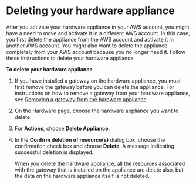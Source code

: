 # Deleting your hardware appliance<a name="delete-appliance"></a>

After you activate your hardware appliance in your AWS account, you might have a need to move and activate it in a different AWS account\. In this case, you first delete the appliance from the AWS account and activate it in another AWS account\. You might also want to delete the appliance completely from your AWS account because you no longer need it\. Follow these instructions to delete your hardware appliance\.

**To delete your hardware appliance**

1. If you have installed a gateway on the hardware appliance, you must first remove the gateway before you can delete the appliance\. For instructions on how to remove a gateway from your hardware appliance, see [Removing a gateway from the hardware appliance](appliance-remove-gateway.md)\.

1. On the Hardware page, choose the hardware appliance you want to delete\.

1. For **Actions**, choose **Delete Appliance**\.

1. In the **Confirm deletion of resource\(s\)** dialog box, choose the confirmation check box and choose **Delete**\. A message indicating successful deletion is displayed\.

   When you delete the hardware appliance, all the resources associated with the gateway that is installed on the appliance are delete also, but the data on the hardware appliance itself is not deleted\.